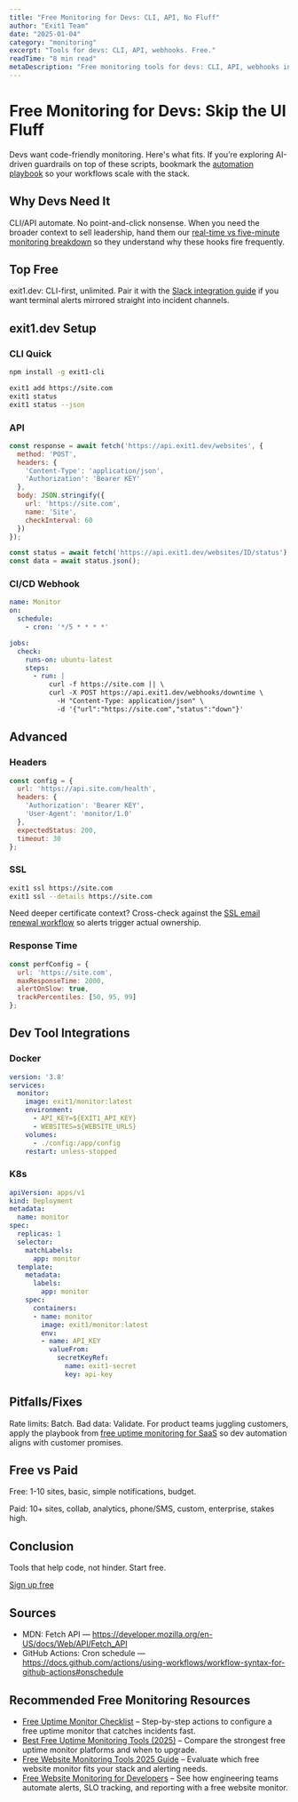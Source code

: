 ```yaml
---
title: "Free Monitoring for Devs: CLI, API, No Fluff"
author: "Exit1 Team"
date: "2025-01-04"
category: "monitoring"
excerpt: "Tools for devs: CLI, API, webhooks. Free."
readTime: "8 min read"
metaDescription: "Free monitoring tools for devs: CLI, API, webhooks in 2025."
---
```


# Free Monitoring for Devs: Skip the UI Fluff

Devs want code-friendly monitoring. Here's what fits. If you’re exploring AI-driven guardrails on top of these scripts, bookmark the [automation playbook](/blog/ai-integration-for-website-monitoring) so your workflows scale with the stack.

## Why Devs Need It

CLI/API automate. No point-and-click nonsense. When you need the broader context to sell leadership, hand them our [real-time vs five-minute monitoring breakdown](/blog/real-time-vs-5-minute-monitoring) so they understand why these hooks fire frequently.

## Top Free

exit1.dev: CLI-first, unlimited. Pair it with the [Slack integration guide](/blog/free-uptime-monitor-slack-integration) if you want terminal alerts mirrored straight into incident channels.

## exit1.dev Setup

### CLI Quick

```bash
npm install -g exit1-cli

exit1 add https://site.com
exit1 status
exit1 status --json
```

### API

```javascript
const response = await fetch('https://api.exit1.dev/websites', {
  method: 'POST',
  headers: {
    'Content-Type': 'application/json',
    'Authorization': 'Bearer KEY'
  },
  body: JSON.stringify({
    url: 'https://site.com',
    name: 'Site',
    checkInterval: 60
  })
});

const status = await fetch('https://api.exit1.dev/websites/ID/status');
const data = await status.json();
```

### CI/CD Webhook

```yaml
name: Monitor
on:
  schedule:
    - cron: '*/5 * * * *'

jobs:
  check:
    runs-on: ubuntu-latest
    steps:
      - run: |
          curl -f https://site.com || \
          curl -X POST https://api.exit1.dev/webhooks/downtime \
            -H "Content-Type: application/json" \
            -d '{"url":"https://site.com","status":"down"}'
```

## Advanced

### Headers

```javascript
const config = {
  url: 'https://api.site.com/health',
  headers: {
    'Authorization': 'Bearer KEY',
    'User-Agent': 'monitor/1.0'
  },
  expectedStatus: 200,
  timeout: 30
};
```

### SSL

```bash
exit1 ssl https://site.com
exit1 ssl --details https://site.com
```

Need deeper certificate context? Cross-check against the [SSL email renewal workflow](/blog/free-ssl-monitoring-email-alerts) so alerts trigger actual ownership.

### Response Time

```javascript
const perfConfig = {
  url: 'https://site.com',
  maxResponseTime: 2000,
  alertOnSlow: true,
  trackPercentiles: [50, 95, 99]
};
```

## Dev Tool Integrations

### Docker

```yaml
version: '3.8'
services:
  monitor:
    image: exit1/monitor:latest
    environment:
      - API_KEY=${EXIT1_API_KEY}
      - WEBSITES=${WEBSITE_URLS}
    volumes:
      - ./config:/app/config
    restart: unless-stopped
```

### K8s

```yaml
apiVersion: apps/v1
kind: Deployment
metadata:
  name: monitor
spec:
  replicas: 1
  selector:
    matchLabels:
      app: monitor
  template:
    metadata:
      labels:
        app: monitor
    spec:
      containers:
      - name: monitor
        image: exit1/monitor:latest
        env:
        - name: API_KEY
          valueFrom:
            secretKeyRef:
              name: exit1-secret
              key: api-key
```

## Pitfalls/Fixes

Rate limits: Batch. Bad data: Validate. For product teams juggling customers, apply the playbook from [free uptime monitoring for SaaS](/blog/free-uptime-monitor-for-saas) so dev automation aligns with customer promises.

## Free vs Paid

Free: 1-10 sites, basic, simple notifications, budget.

Paid: 10+ sites, collab, analytics, phone/SMS, custom, enterprise, stakes high.

## Conclusion

Tools that help code, not hinder. Start free.

[Sign up free](https://exit1.dev) 

## Sources

- MDN: Fetch API — https://developer.mozilla.org/en-US/docs/Web/API/Fetch_API
- GitHub Actions: Cron schedule — https://docs.github.com/actions/using-workflows/workflow-syntax-for-github-actions#onschedule

## Recommended Free Monitoring Resources

- [Free Uptime Monitor Checklist](/blog/free-uptime-monitor-checklist) – Step-by-step actions to configure a free uptime monitor that catches incidents fast.
- [Best Free Uptime Monitoring Tools (2025)](/blog/best-free-uptime-monitoring-tools) – Compare the strongest free uptime monitor platforms and when to upgrade.
- [Free Website Monitoring Tools 2025 Guide](/blog/free-website-monitoring-tools-2025) – Evaluate which free website monitor fits your stack and alerting needs.
- [Free Website Monitoring for Developers](/blog/free-website-monitoring-for-developers) – See how engineering teams automate alerts, SLO tracking, and reporting with a free website monitor.

